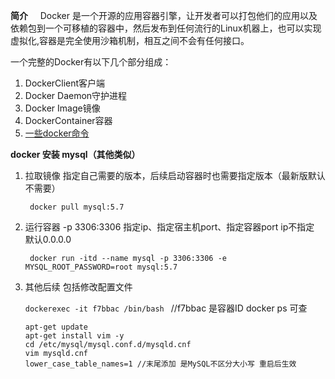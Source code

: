 **简介**
 &nbsp;&nbsp;&nbsp;&nbsp;Docker 是一个开源的应用容器引擎，让开发者可以打包他们的应用以及依赖包到一个可移植的容器中，然后发布到任何流行的Linux机器上，也可以实现虚拟化,容器是完全使用沙箱机制，相互之间不会有任何接口。

<!--more-->

一个完整的Docker有以下几个部分组成：

 1. DockerClient客户端
 2. Docker Daemon守护进程
 3. Docker Image镜像
  4. DockerContainer容器
  5. [一些docker命令](https://blog.csdn.net/qq_38503329/article/details/97147797)

**docker 安装 mysql（其他类似）**

1. 拉取镜像  指定自己需要的版本，后续启动容器时也需要指定版本（最新版默认不需要）

   ` docker pull mysql:5.7`

2. 运行容器  -p 3306:3306 指定ip、指定宿主机port、指定容器port ip不指定 默认0.0.0.0

   ` docker run -itd --name mysql -p 3306:3306 -e MYSQL_ROOT_PASSWORD=root mysql:5.7`

3. 其他后续 包括修改配置文件

   `dockerexec -it f7bbac /bin/bash `  //f7bbac 是容器ID docker ps 可查

   ```shell
   apt-get update
   apt-get install vim -y
   cd /etc/mysql/mysql.conf.d/mysqld.cnf
   vim mysqld.cnf
   lower_case_table_names=1 //末尾添加 是MySQL不区分大小写 重启后生效
   ```